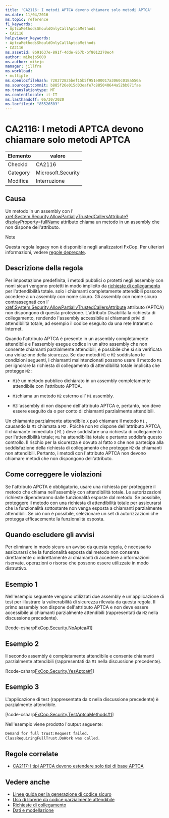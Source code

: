 ```yaml
---
title: 'CA2116: I metodi APTCA devono chiamare solo metodi APTCA'
ms.date: 11/04/2016
ms.topic: reference
f1_keywords:
- AptcaMethodsShouldOnlyCallAptcaMethods
- CA2116
helpviewer_keywords:
- AptcaMethodsShouldOnlyCallAptcaMethods
- CA2116
ms.assetid: 8b91637e-891f-4dde-857b-bf8012270ec4
author: mikejo5000
ms.author: mikejo
manager: jillfra
ms.workload:
- multiple
ms.openlocfilehash: 720272825bef15b5f951e00017a3060c018a556a
ms.sourcegitcommit: b885f26e015d03eafe7c885040644a52bb071fae
ms.translationtype: MT
ms.contentlocale: it-IT
ms.lasthandoff: 06/30/2020
ms.locfileid: "85526503"
---
```

# <a name="ca2116-aptca-methods-should-only-call-aptca-methods"></a>CA2116: I metodi APTCA devono chiamare solo metodi APTCA

|Elemento|valore|
|-|-|
|CheckId|CA2116|
|Category|Microsoft.Security|
|Modifica|Interruzione|

## <a name="cause"></a>Causa
Un metodo in un assembly con l' <xref:System.Security.AllowPartiallyTrustedCallersAttribute?displayProperty=fullName> attributo chiama un metodo in un assembly che non dispone dell'attributo.

> [!NOTE]
> Questa regola legacy non è disponibile negli analizzatori FxCop. Per ulteriori informazioni, vedere [regole deprecate](fxcop-rule-port-status.md#deprecated-rules).

## <a name="rule-description"></a>Descrizione della regola

Per impostazione predefinita, i metodi pubblici o protetti negli assembly con nomi sicuri vengono protetti in modo implicito da [richieste di collegamento](/dotnet/framework/misc/link-demands) per l'attendibilità totale. solo i chiamanti completamente attendibili possono accedere a un assembly con nome sicuro. Gli assembly con nome sicuro contrassegnati con l' <xref:System.Security.AllowPartiallyTrustedCallersAttribute> attributo (APTCA) non dispongono di questa protezione. L'attributo Disabilita la richiesta di collegamento, rendendo l'assembly accessibile ai chiamanti privi di attendibilità totale, ad esempio il codice eseguito da una rete Intranet o Internet.

Quando l'attributo APTCA è presente in un assembly completamente attendibile e l'assembly esegue codice in un altro assembly che non consente chiamanti parzialmente attendibili, è possibile che si sia verificata una violazione della sicurezza. Se due metodi `M1` e `M2` soddisfano le condizioni seguenti, i chiamanti malintenzionati possono usare il metodo `M1` per ignorare la richiesta di collegamento di attendibilità totale implicita che protegge `M2` :

- `M1`è un metodo pubblico dichiarato in un assembly completamente attendibile con l'attributo APTCA.

- `M1`chiama un metodo `M2` esterno all' `M1` assembly.

- `M2`l'assembly di non dispone dell'attributo APTCA e, pertanto, non deve essere eseguito da o per conto di chiamanti parzialmente attendibili.

Un chiamante parzialmente attendibile `X` può chiamare il metodo `M1` , causando la `M1` chiamata a `M2` . Poiché non `M2` dispone dell'attributo APTCA, il chiamante immediato ( `M1` ) deve soddisfare una richiesta di collegamento per l'attendibilità totale; `M1` ha attendibilità totale e pertanto soddisfa questo controllo. Il rischio per la sicurezza è dovuto al fatto `X` che non partecipa alla soddisfazione della richiesta di collegamento che protegge `M2` da chiamanti non attendibili. Pertanto, i metodi con l'attributo APTCA non devono chiamare metodi che non dispongono dell'attributo.

## <a name="how-to-fix-violations"></a>Come correggere le violazioni
Se l'attributo APCTA è obbligatorio, usare una richiesta per proteggere il metodo che chiama nell'assembly con attendibilità totale. Le autorizzazioni richieste dipenderanno dalle funzionalità esposte dal metodo. Se possibile, proteggere il metodo con una richiesta di attendibilità totale per assicurarsi che la funzionalità sottostante non venga esposta a chiamanti parzialmente attendibili. Se ciò non è possibile, selezionare un set di autorizzazioni che protegga efficacemente la funzionalità esposta.

## <a name="when-to-suppress-warnings"></a>Quando escludere gli avvisi
Per eliminare in modo sicuro un avviso da questa regola, è necessario assicurarsi che la funzionalità esposta dal metodo non consenta direttamente o indirettamente ai chiamanti di accedere a informazioni riservate, operazioni o risorse che possono essere utilizzate in modo distruttivo.

## <a name="example-1"></a>Esempio 1
Nell'esempio seguente vengono utilizzati due assembly e un'applicazione di test per illustrare la vulnerabilità di sicurezza rilevata da questa regola. Il primo assembly non dispone dell'attributo APTCA e non deve essere accessibile ai chiamanti parzialmente attendibili (rappresentati da `M2` nella discussione precedente).

[!code-csharp[FxCop.Security.NoAptca#1](../code-quality/codesnippet/CSharp/ca2116-aptca-methods-should-only-call-aptca-methods_1.cs)]

## <a name="example-2"></a>Esempio 2
Il secondo assembly è completamente attendibile e consente chiamanti parzialmente attendibili (rappresentati da `M1` nella discussione precedente).

[!code-csharp[FxCop.Security.YesAptca#1](../code-quality/codesnippet/CSharp/ca2116-aptca-methods-should-only-call-aptca-methods_2.cs)]

## <a name="example-3"></a>Esempio 3
L'applicazione di test (rappresentata da `X` nella discussione precedente) è parzialmente attendibile.

[!code-csharp[FxCop.Security.TestAptcaMethods#1](../code-quality/codesnippet/CSharp/ca2116-aptca-methods-should-only-call-aptca-methods_3.cs)]

Nell'esempio viene prodotto l'output seguente:

```txt
Demand for full trust:Request failed.
ClassRequiringFullTrust.DoWork was called.
```

## <a name="related-rules"></a>Regole correlate

- [CA2117: I tipi APTCA devono estendere solo tipi di base APTCA](../code-quality/ca2117.md)

## <a name="see-also"></a>Vedere anche

- [Linee guida per la generazione di codice sicuro](/dotnet/standard/security/secure-coding-guidelines)
- [Uso di librerie da codice parzialmente attendibile](/dotnet/framework/misc/using-libraries-from-partially-trusted-code)
- [Richieste di collegamento](/dotnet/framework/misc/link-demands)
- [Dati e modellazione](/dotnet/framework/data/index)
